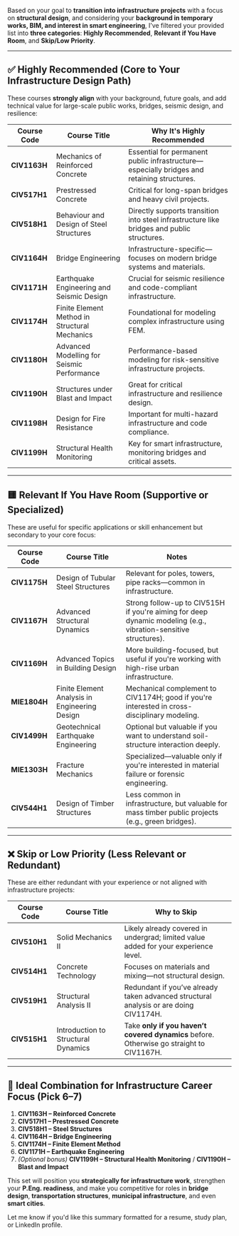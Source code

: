 Based on your goal to **transition into infrastructure projects** with a focus on **structural design**, and considering your **background in temporary works, BIM, and interest in smart engineering**, I’ve filtered your provided list into **three categories**: **Highly Recommended**, **Relevant if You Have Room**, and **Skip/Low Priority**.

---

## ✅ **Highly Recommended (Core to Your Infrastructure Design Path)**

These courses **strongly align** with your background, future goals, and add technical value for large-scale public works, bridges, seismic design, and resilience:

| Course Code  | Course Title                                  | Why It's Highly Recommended                                                                |
| ------------ | --------------------------------------------- | ------------------------------------------------------------------------------------------ |
| **CIV1163H** | Mechanics of Reinforced Concrete              | Essential for permanent public infrastructure—especially bridges and retaining structures. |
| **CIV517H1** | Prestressed Concrete                          | Critical for long-span bridges and heavy civil projects.                                   |
| **CIV518H1** | Behaviour and Design of Steel Structures      | Directly supports transition into steel infrastructure like bridges and public structures. |
| **CIV1164H** | Bridge Engineering                            | Infrastructure-specific—focuses on modern bridge systems and materials.                    |
| **CIV1171H** | Earthquake Engineering and Seismic Design     | Crucial for seismic resilience and code-compliant infrastructure.                          |
| **CIV1174H** | Finite Element Method in Structural Mechanics | Foundational for modeling complex infrastructure using FEM.                                |
| **CIV1180H** | Advanced Modelling for Seismic Performance    | Performance-based modeling for risk-sensitive infrastructure projects.                     |
| **CIV1190H** | Structures under Blast and Impact             | Great for critical infrastructure and resilience design.                                   |
| **CIV1198H** | Design for Fire Resistance                    | Important for multi-hazard infrastructure and code compliance.                             |
| **CIV1199H** | Structural Health Monitoring                  | Key for smart infrastructure, monitoring bridges and critical assets.                      |

---

## 🟨 **Relevant If You Have Room (Supportive or Specialized)**

These are useful for specific applications or skill enhancement but secondary to your core focus:

| Course Code  | Course Title                                  | Notes                                                                                                          |
| ------------ | --------------------------------------------- | -------------------------------------------------------------------------------------------------------------- |
| **CIV1175H** | Design of Tubular Steel Structures            | Relevant for poles, towers, pipe racks—common in infrastructure.                                               |
| **CIV1167H** | Advanced Structural Dynamics                  | Strong follow-up to CIV515H if you're aiming for deep dynamic modeling (e.g., vibration-sensitive structures). |
| **CIV1169H** | Advanced Topics in Building Design            | More building-focused, but useful if you're working with high-rise urban infrastructure.                       |
| **MIE1804H** | Finite Element Analysis in Engineering Design | Mechanical complement to CIV1174H; good if you're interested in cross-disciplinary modeling.                   |
| **CIV1499H** | Geotechnical Earthquake Engineering           | Optional but valuable if you want to understand soil-structure interaction deeply.                             |
| **MIE1303H** | Fracture Mechanics                            | Specialized—valuable only if you're interested in material failure or forensic engineering.                    |
| **CIV544H1** | Design of Timber Structures                   | Less common in infrastructure, but valuable for mass timber public projects (e.g., green bridges).             |

---

## ❌ **Skip or Low Priority (Less Relevant or Redundant)**

These are either redundant with your experience or not aligned with infrastructure projects:

| Course Code  | Course Title                        | Why to Skip                                                                              |
| ------------ | ----------------------------------- | ---------------------------------------------------------------------------------------- |
| **CIV510H1** | Solid Mechanics II                  | Likely already covered in undergrad; limited value added for your experience level.      |
| **CIV514H1** | Concrete Technology                 | Focuses on materials and mixing—not structural design.                                   |
| **CIV519H1** | Structural Analysis II              | Redundant if you’ve already taken advanced structural analysis or are doing CIV1174H.    |
| **CIV515H1** | Introduction to Structural Dynamics | Take **only if you haven’t covered dynamics** before. Otherwise go straight to CIV1167H. |

---

## 🎯 Ideal Combination for Infrastructure Career Focus (Pick 6–7)

1. **CIV1163H – Reinforced Concrete**
2. **CIV517H1 – Prestressed Concrete**
3. **CIV518H1 – Steel Structures**
4. **CIV1164H – Bridge Engineering**
5. **CIV1174H – Finite Element Method**
6. **CIV1171H – Earthquake Engineering**
7. *(Optional bonus)* **CIV1199H – Structural Health Monitoring** / **CIV1190H – Blast and Impact**

This set will position you **strategically for infrastructure work**, strengthen your **P.Eng. readiness**, and make you competitive for roles in **bridge design**, **transportation structures**, **municipal infrastructure**, and even **smart cities**.

Let me know if you'd like this summary formatted for a resume, study plan, or LinkedIn profile.
